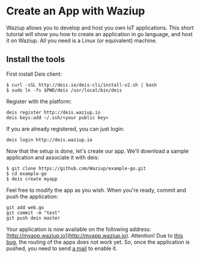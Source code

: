 
Create an App with Waziup
=========================

Waziup allows you to develop and host you own IoT applications.
This short tutorial will show you how to create an application in go language, and host it on Waziup.
All you need is a Linux (or equivalent) machine.

Install the tools
-----------------

First install Deis client:
```
$ curl -sSL http://deis.io/deis-cli/install-v2.sh | bash
$ sudo ln -fs $PWD/deis /usr/local/bin/deis
```

Register with the platform:
```
deis register http://deis.waziup.io
deis keys:add ~/.ssh/<your public key>
```

If you are already registered, you can just login:
```
deis login http://deis.waziup.io
```

Now that the setup is done, let's create our app.
We'll download a sample application and associate it with deis:
```
$ git clone https://github.com/Waziup/example-go.git
$ cd example-go
$ deis create myapp
```

Feel free to modify the app as you wish.
When you're ready, commit and push the application:
```
git add web.go
git commit -m "test"
git push deis master
```

Your application is now available on the following address: [http://myapp.waziup.io](http://myapp.waziup.io).
Attention! Due to [this bug](https://github.com/Waziup/Platform/issues/32), the routing of the apps does not work yet.
So, once the application is pushed, you need to send [a mail](waziup.community@create-net.org) to enable it.
